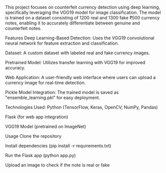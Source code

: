 This project focuses on counterfeit currency detection using deep learning, specifically leveraging the VGG19 model for image classification. The model is trained on a dataset consisting of 1200 real and 1300 fake ₹500 currency notes, enabling it to accurately differentiate between genuine and counterfeit notes.

Features Deep Learning-Based Detection:
Uses the VGG19 convolutional neural network for feature extraction and classification.


Dataset: A custom dataset with labeled real and fake currency images.


Pretrained Model:
Utilizes transfer learning with VGG19 for improved accuracy.


Web Application: 
A user-friendly web interface where users can upload a currency image for real-time detection.


Pickle Model Integration: 
The trained model is saved as "ensemble_learning.pkl" for easy deployment.


Technologies Used:
Python (TensorFlow, Keras, OpenCV, NumPy, Pandas)

Flask (for web app integration)

VGG19 Model (pretrained on ImageNet)

Usage
Clone the repository

Install dependencies (pip install -r requirements.txt)

Run the Flask app (python app.py)

Upload an image to check if the note is real or fake

